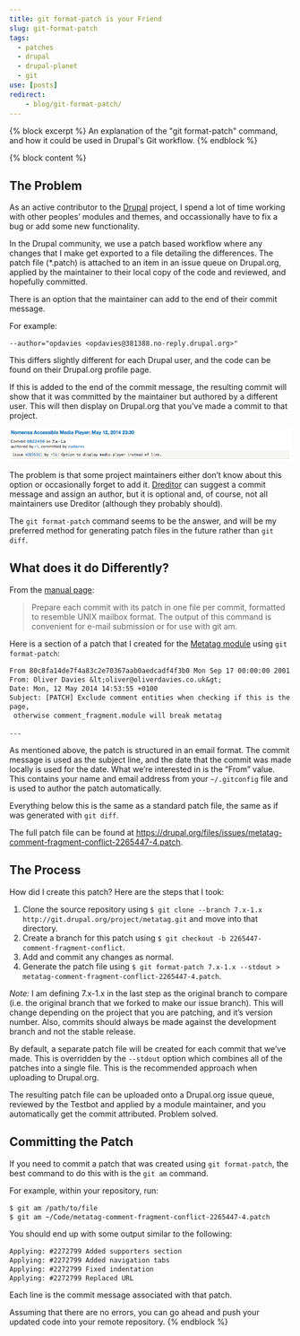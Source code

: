 ```yaml
---
title: git format-patch is your Friend
slug: git-format-patch
tags:
  - patches
  - drupal
  - drupal-planet
  - git
use: [posts]
redirect:
    - blog/git-format-patch/
---
```

{% block excerpt %}
An explanation of the "git format-patch" command, and how it could be used in Drupal's Git workflow.
{% endblock %}

{% block content %}
## The Problem

As an active contributor to the [Drupal](http://drupal.org) project, I spend a lot of time working with other peoples’ modules and themes, and occassionally have to fix a bug or add some new functionality.

In the Drupal community, we use a patch based workflow where any changes that I make get exported to a file detailing the differences. The patch file (*.patch) is attached to an item in an issue queue on Drupal.org, applied by the maintainer to their local copy of the code and reviewed, and hopefully committed.

There is an option that the maintainer can add to the end of their commit message.

For example:

    --author="opdavies <opdavies@381388.no-reply.drupal.org>"

This differs slightly different for each Drupal user, and the code can be found on their Drupal.org profile page.

If this is added to the end of the commit message, the resulting commit will show that it was committed by the maintainer but authored by a different user. This will then display on Drupal.org that you’ve made a commit to that project.

![A screenshot of a commit that was authored by rli but committed by opdavies](/assets/images/blog/git-format-patch.png)

The problem is that some project maintainers either don’t know about this option or occasionally forget to add it. [Dreditor](http://dreditor.org) can suggest a commit message and assign an author, but it is optional and, of course, not all maintainers use Dreditor (although they probably should).

The `git format-patch` command seems to be the answer, and will be my preferred method for generating patch files in the future rather than `git diff`.

## What does it do Differently?

From the [manual page](http://git-scm.com/docs/git-format-patch):

> Prepare each commit with its patch in one file per commit, formatted to resemble UNIX mailbox format. The output of this command is convenient for e-mail submission or for use with git am.

Here is a section of a patch that I created for the [Metatag module](http://drupal.org/project/metatag) using `git format-patch`:

    From 80c8fa14de7f4a83c2e70367aab0aedcadf4f3b0 Mon Sep 17 00:00:00 2001
    From: Oliver Davies &lt;oliver@oliverdavies.co.uk&gt;
    Date: Mon, 12 May 2014 14:53:55 +0100
    Subject: [PATCH] Exclude comment entities when checking if this is the page,
     otherwise comment_fragment.module will break metatag

    ---

As mentioned above, the patch is structured in an email format. The commit message is used as the subject line, and the date that the commit was made locally is used for the date. What we’re interested in is the “From” value. This contains your name and email address from your `~/.gitconfig` file and is used to author the patch automatically.

Everything below this is the same as a standard patch file, the same as if was generated with `git diff`.

The full patch file can be found at <https://drupal.org/files/issues/metatag-comment-fragment-conflict-2265447-4.patch>.

## The Process

How did I create this patch? Here are the steps that I took:

1. Clone the source repository using `$ git clone --branch 7.x-1.x http://git.drupal.org/project/metatag.git` and move into that directory.
2. Create a branch for this patch using `$ git checkout -b 2265447-comment-fragment-conflict`.
3. Add and commit any changes as normal.
4. Generate the patch file using `$ git format-patch 7.x-1.x --stdout > metatag-comment-fragment-conflict-2265447-4.patch`.

*Note:* I am defining 7.x-1.x in the last step as the original branch to compare (i.e. the original branch that we forked to make our issue branch). This will change depending on the project that you are patching, and it’s version number. Also, commits should always be made against the development branch and not the stable release.

By default, a separate patch file will be created for each commit that we’ve made. This is overridden by the `--stdout` option which combines all of the patches into a single file. This is the recommended approach when uploading to Drupal.org.

The resulting patch file can be uploaded onto a Drupal.org issue queue, reviewed by the Testbot and applied by a module maintainer, and you automatically get the commit attributed. Problem solved.

## Committing the Patch

If you need to commit a patch that was created using `git format-patch`, the best command to do this with is the `git am` command.

For example, within your repository, run:

    $ git am /path/to/file
    $ git am ~/Code/metatag-comment-fragment-conflict-2265447-4.patch

You should end up with some output similar to the following:

    Applying: #2272799 Added supporters section
    Applying: #2272799 Added navigation tabs
    Applying: #2272799 Fixed indentation
    Applying: #2272799 Replaced URL

Each line is the commit message associated with that patch.

Assuming that there are no errors, you can go ahead and push your updated code into your remote repository.
{% endblock %}
